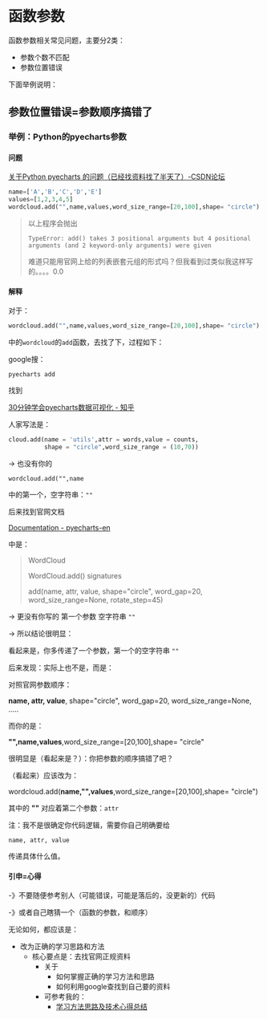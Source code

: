 # 函数参数

函数参数相关常见问题，主要分2类：

* 参数个数不匹配
* 参数位置错误

下面举例说明：

## 参数位置错误=参数顺序搞错了

### 举例：Python的pyecharts参数

#### 问题

[关于Python pyecharts 的问题（已经找资料找了半天了）-CSDN论坛](https://bbs.csdn.net/topics/396136267?page=1#post-410978309)

> 
```python
name=['A','B','C','D','E']
values=[1,2,3,4,5]
wordcloud.add("",name,values,word_size_range=[20,100],shape= "circle")
```
>
> 以上程序会抛出
> 
> `TypeError: add() takes 3 positional arguments but 4 positional arguments (and 2 keyword-only arguments) were given`
>
> 难道只能用官网上给的列表嵌套元组的形式吗？但我看到过类似我这样写的。。。。0.0

#### 解释

对于：

```python
wordcloud.add("",name,values,word_size_range=[20,100],shape= "circle")
```

中的`wordcloud`的`add`函数，去找了下，过程如下：

google搜：

`pyecharts add`

找到

[30分钟学会pyecharts数据可视化 - 知乎](https://zhuanlan.zhihu.com/p/63236019)

人家写法是：

```python
cloud.add(name = 'utils',attr = words,value = counts,
          shape = "circle",word_size_range = (10,70))
```

-> 也没有你的

`wordcloud.add("",name`

中的第一个，空字符串：`""`

后来找到官网文档

[Documentation - pyecharts-en](https://pyecharts.readthedocs.io/en/latest/en-us/documentation/#wordcloud)

中是：

> WordCloud
> 
> WordCloud.add() signatures
> 
> add(name, attr, value, shape="circle", word_gap=20, word_size_range=None, rotate_step=45)

-> 更没有你写的 第一个参数 空字符串 `""`

-> 所以结论很明显：

看起来是，你多传递了一个参数，第一个的空字符串 `""`

后来发现：实际上也不是，而是：

对照官网参数顺序：

**name, attr, value**, shape="circle", word_gap=20, word_size_range=None, .....

而你的是：

**"",name,values**,word_size_range=[20,100],shape= "circle"

很明显是（看起来是？）：你把参数的顺序搞错了吧？

（看起来）应该改为：

wordcloud.add(**name,"",values**,word_size_range=[20,100],shape= "circle")

其中的 **""** 对应着第二个参数：`attr`

注：我不是很确定你代码逻辑，需要你自己明确要给

`name, attr, value`

传递具体什么值。

#### 引申=心得

-》不要随便参考别人（可能错误，可能是落后的，没更新的）代码

-》或者自己瞎猜一个（函数的参数，和顺序）

无论如何，都应该是：

* 改为正确的学习思路和方法
    * 核心要点是：去找官网正规资料
      * 关于
        * 如何掌握正确的学习方法和思路
        * 如何利用google查找到自己要的资料
      * 可参考我的：
        * [学习方法思路及技术心得总结](https://crifan.github.io/learn_tech_method_experience/website/)
